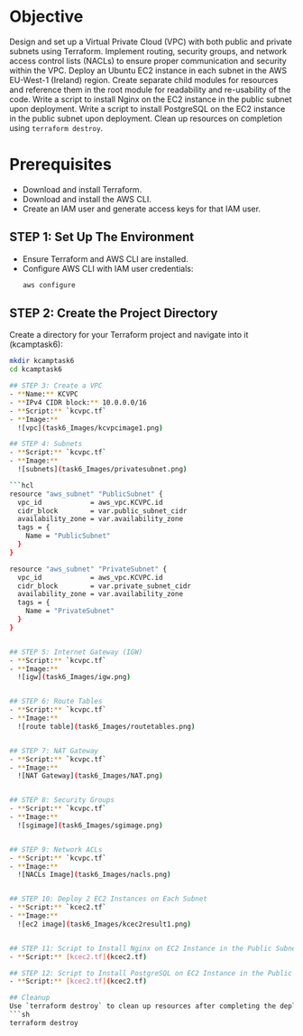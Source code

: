 # Objective

Design and set up a Virtual Private Cloud (VPC) with both public and private subnets using Terraform. 
Implement routing, security groups, and network access control lists (NACLs) to ensure proper communication and security within the VPC. Deploy an Ubuntu EC2 instance in each subnet in the AWS EU-West-1 (Ireland) region. 
Create separate child modules for resources and reference them in the root module for readability and re-usability of the code. 
Write a script to install Nginx on the EC2 instance in the public subnet upon deployment. 
Write a script to install PostgreSQL on the EC2 instance in the public subnet upon deployment. 
Clean up resources on completion using `terraform destroy`.

# Prerequisites

- Download and install Terraform.
- Download and install the AWS CLI.
- Create an IAM user and generate access keys for that IAM user.

## STEP 1: Set Up The Environment

- Ensure Terraform and AWS CLI are installed.
- Configure AWS CLI with IAM user credentials:
  ```sh
  aws configure


## STEP 2: Create the Project Directory
Create a directory for your Terraform project and navigate into it (kcamptask6):
```sh
mkdir kcamptask6
cd kcamptask6

## STEP 3: Create a VPC
- **Name:** KCVPC
- **IPv4 CIDR block:** 10.0.0.0/16
- **Script:** `kcvpc.tf`
- **Image:**
  ![vpc](task6_Images/kcvpcimage1.png)

## STEP 4: Subnets
- **Script:** `kcvpc.tf`
- **Image:**
  ![subnets](task6_Images/privatesubnet.png)

```hcl
resource "aws_subnet" "PublicSubnet" {
  vpc_id            = aws_vpc.KCVPC.id
  cidr_block        = var.public_subnet_cidr
  availability_zone = var.availability_zone
  tags = {
    Name = "PublicSubnet"
  }
}

resource "aws_subnet" "PrivateSubnet" {
  vpc_id            = aws_vpc.KCVPC.id
  cidr_block        = var.private_subnet_cidr
  availability_zone = var.availability_zone
  tags = {
    Name = "PrivateSubnet"
  }
}


## STEP 5: Internet Gateway (IGW)
- **Script:** `kcvpc.tf`
- **Image:**
  ![igw](task6_Images/igw.png)


## STEP 6: Route Tables
- **Script:** `kcvpc.tf`
- **Image:**
  ![route table](task6_Images/routetables.png)


## STEP 7: NAT Gateway
- **Script:** `kcvpc.tf`
- **Image:**
  ![NAT Gateway](task6_Images/NAT.png)


## STEP 8: Security Groups
- **Script:** `kcvpc.tf`
- **Image:**
  ![sgimage](task6_Images/sgimage.png)


## STEP 9: Network ACLs
- **Script:** `kcvpc.tf`
- **Image:**
  ![NACLs Image](task6_Images/nacls.png)


## STEP 10: Deploy 2 EC2 Instances on Each Subnet
- **Script:** `kcec2.tf`
- **Image:**
  ![ec2 image](task6_Images/kcec2result1.png)


## STEP 11: Script to Install Nginx on EC2 Instance in the Public Subnet on Deployment
- **Script:** [kcec2.tf](kcec2.tf)

## STEP 12: Script to Install PostgreSQL on EC2 Instance in the Public Subnet on Deployment
- **Script:** [kcec2.tf](kcec2.tf)

## Cleanup
Use `terraform destroy` to clean up resources after completing the deployment:
```sh
terraform destroy

